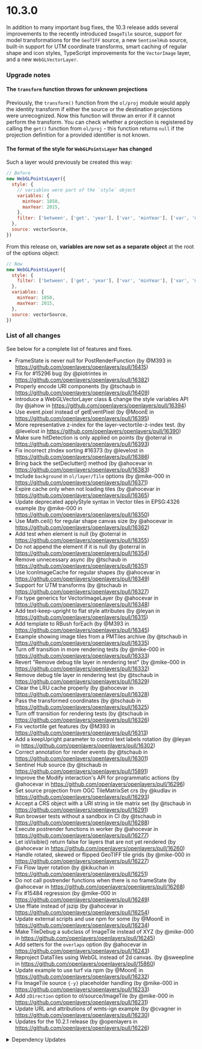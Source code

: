 # 10.3.0

In addition to many important bug fixes, the 10.3 release adds several improvements to the recently introduced `ImageTile` source, support for model transformations for the `GeoTIFF` source, a new `SentinelHub` source, built-in support for UTM coordinate transforms, smart caching of regular shape and icon styles, TypeScript improvements for the `VectorImage` layer, and a new `WebGLVectorLayer`.

### Upgrade notes

#### The `transform` function throws for unknown projections

Previously, the `transform()` function from the `ol/proj` module would apply the identity transform if either the source or the destination projections were unrecognized. Now this function will throw an error if it cannot perform the transform. You can check whether a projection is registered by calling the `get()` function from `ol/proj` - this function returns `null` if the projection definition for a provided identifier is not known.

#### The format of the style for `WebGLPointsLayer` has changed

Such a layer would previously be created this way:
```js
// Before
new WebGLPointsLayer({
  style: {
    // variables were part of the `style` object
    variables: {
      minYear: 1850,
      maxYear: 2015,
    },
    filter: ['between', ['get', 'year'], ['var', 'minYear'], ['var', 'maxYear']],
  },
  source: vectorSource,
})
```

From this release on, **variables are now set as a separate object** at the root of the options object:
```js
// Now
new WebGLPointsLayer({
  style: {
    filter: ['between', ['get', 'year'], ['var', 'minYear'], ['var', 'maxYear']],
  },
  variables: {
    minYear: 1850,
    maxYear: 2015,
  },
  source: vectorSource,
})
```


### List of all changes

See below for a complete list of features and fixes.

 * FrameState is never null for PostRenderFunction (by @M393 in https://github.com/openlayers/openlayers/pull/16415)
 * Fix for #15296 bug (by @piotrintes in https://github.com/openlayers/openlayers/pull/16382)
 * Properly encode URI components (by @tschaub in https://github.com/openlayers/openlayers/pull/16409)
 * Introduce a WebGLVectorLayer class & change the style variables API (by @jahow in https://github.com/openlayers/openlayers/pull/16394)
 * Use event.pixel instead of getEventPixel (by @MoonE in https://github.com/openlayers/openlayers/pull/16395)
 * More representative z-index for the layer-vectortile-z-index test. (by @levelost in https://github.com/openlayers/openlayers/pull/16390)
 * Make sure hitDetection is only applied on points (by @oterral in https://github.com/openlayers/openlayers/pull/16393)
 * Fix incorrect zIndex sorting #16373 (by @levelost in https://github.com/openlayers/openlayers/pull/16386)
 * Bring back the setDeclutter() method (by @ahocevar in https://github.com/openlayers/openlayers/pull/16383)
 * Include `background` in `ol/layer/Tile` options (by @mike-000 in https://github.com/openlayers/openlayers/pull/16371)
 * Expire cache only when not loading tiles (by @ahocevar in https://github.com/openlayers/openlayers/pull/16365)
 * Update deprecated applyStyle syntax in Vector tiles in EPSG:4326 example (by @mike-000 in https://github.com/openlayers/openlayers/pull/16350)
 * Use Math.ceil() for regular shape canvas size (by @ahocevar in https://github.com/openlayers/openlayers/pull/16362)
 * Add test when element is null (by @oterral in https://github.com/openlayers/openlayers/pull/16355)
 * Do not append the element if it is null (by @oterral in https://github.com/openlayers/openlayers/pull/16354)
 * Remove unnecessary async (by @tschaub in https://github.com/openlayers/openlayers/pull/16351)
 * Use IconImageCache for regular shapes (by @ahocevar in https://github.com/openlayers/openlayers/pull/16349)
 * Support for UTM transforms (by @tschaub in https://github.com/openlayers/openlayers/pull/16327)
 * Fix type generics for VectorImageLayer (by @ahocevar in https://github.com/openlayers/openlayers/pull/16348)
 * Add text-keep-upright to flat style attributes (by @leyan in https://github.com/openlayers/openlayers/pull/16315)
 * Add template to RBush forEach (by @M393 in https://github.com/openlayers/openlayers/pull/16345)
 * Example showing image tiles from a PMTiles archive (by @tschaub in https://github.com/openlayers/openlayers/pull/16335)
 * Turn off transition in more rendering tests (by @mike-000 in https://github.com/openlayers/openlayers/pull/16333)
 * Revert "Remove debug tile layer in rendering test" (by @mike-000 in https://github.com/openlayers/openlayers/pull/16332)
 * Remove debug tile layer in rendering test (by @tschaub in https://github.com/openlayers/openlayers/pull/16329)
 * Clear the LRU cache properly (by @ahocevar in https://github.com/openlayers/openlayers/pull/16328)
 * Pass the transformed coordinates (by @tschaub in https://github.com/openlayers/openlayers/pull/16325)
 * Turn off transition for rendering tests (by @tschaub in https://github.com/openlayers/openlayers/pull/16326)
 * Fix vectortile get features (by @M393 in https://github.com/openlayers/openlayers/pull/16313)
 * Add a keepUpright parameter to control text labels rotation (by @leyan in https://github.com/openlayers/openlayers/pull/16302)
 * Correct annotation for render events (by @tschaub in https://github.com/openlayers/openlayers/pull/16301)
 * Sentinel Hub source (by @tschaub in https://github.com/openlayers/openlayers/pull/15891)
 * Improve the Modify interaction's API for programmatic actions (by @ahocevar in https://github.com/openlayers/openlayers/pull/16296)
 * Set source projection from OGC TileMatrixSet crs (by @kudlav in https://github.com/openlayers/openlayers/pull/16293)
 * Accept a CRS object with a URI string in tile matrix set (by @tschaub in https://github.com/openlayers/openlayers/pull/16291)
 * Run browser tests without a sandbox in CI (by @tschaub in https://github.com/openlayers/openlayers/pull/16288)
 * Execute postrender functions in worker (by @ahocevar in https://github.com/openlayers/openlayers/pull/16277)
 * Let isVisible() return false for layers that are not yet rendered (by @ahocevar in https://github.com/openlayers/openlayers/pull/16260)
 * Handle rotated, skewed or flipped GeoTIFF tile grids (by @mike-000 in https://github.com/openlayers/openlayers/pull/16227)
 * Fix Flow layer rotation (by @kikuchan in https://github.com/openlayers/openlayers/pull/16251)
 * Do not call postrender functions when there is no frameState (by @ahocevar in https://github.com/openlayers/openlayers/pull/16268)
 * Fix #15484 regression (by @mike-000 in https://github.com/openlayers/openlayers/pull/16249)
 * Use fflate instead of jszip (by @ahocevar in https://github.com/openlayers/openlayers/pull/16254)
 * Update external scripts and use npm for some (by @MoonE in https://github.com/openlayers/openlayers/pull/16234)
 * Make TileDebug a subclass of ImageTile instead of XYZ (by @mike-000 in https://github.com/openlayers/openlayers/pull/16245)
 * Add setters for the `overlaps` option (by @ahocevar in https://github.com/openlayers/openlayers/pull/16243)
 * Reproject DataTiles using WebGL instead of 2d canvas. (by @sweepline in https://github.com/openlayers/openlayers/pull/15860)
 * Update example to use turf via npm (by @MoonE in https://github.com/openlayers/openlayers/pull/16232)
 * Fix ImageTile source `{-y}` placeholder handling (by @mike-000 in https://github.com/openlayers/openlayers/pull/16233)
 * Add `zDirection` option to ol/source/ImageTile (by @mike-000 in https://github.com/openlayers/openlayers/pull/16231)
 * Update URL and attributions of wmts-ign example (by @cvagner in https://github.com/openlayers/openlayers/pull/16230)
 * Updates for the 10.2.1 release (by @openlayers in https://github.com/openlayers/openlayers/pull/16226)


<details>
  <summary>Dependency Updates</summary>

 * Bump rollup-plugin-external-globals from 0.12.1 to 0.13.0 (by @openlayers in https://github.com/openlayers/openlayers/pull/16398)
 * Bump proj4 from 2.14.0 to 2.15.0 (by @openlayers in https://github.com/openlayers/openlayers/pull/16399)
 * Bump marked from 15.0.1 to 15.0.2 (by @openlayers in https://github.com/openlayers/openlayers/pull/16397)
 * Bump typescript from 5.6.3 to 5.7.2 (by @openlayers in https://github.com/openlayers/openlayers/pull/16400)
 * Bump @types/mocha from 10.0.9 to 10.0.10 (by @openlayers in https://github.com/openlayers/openlayers/pull/16401)
 * Bump puppeteer from 23.8.0 to 23.9.0 (by @openlayers in https://github.com/openlayers/openlayers/pull/16402)
 * Bump @typescript-eslint/parser from 8.14.0 to 8.15.0 (by @openlayers in https://github.com/openlayers/openlayers/pull/16403)
 * Bump rollup from 4.27.3 to 4.27.4 (by @openlayers in https://github.com/openlayers/openlayers/pull/16404)
 * Bump rollup from 4.25.0 to 4.27.3 (by @openlayers in https://github.com/openlayers/openlayers/pull/16384)
 * Bump marked from 15.0.0 to 15.0.1 (by @openlayers in https://github.com/openlayers/openlayers/pull/16375)
 * Bump puppeteer from 23.7.1 to 23.8.0 (by @openlayers in https://github.com/openlayers/openlayers/pull/16377)
 * Bump jsts from 2.11.3 to 2.12.1 (by @openlayers in https://github.com/openlayers/openlayers/pull/16378)
 * Bump rollup-plugin-external-globals from 0.12.0 to 0.12.1 (by @openlayers in https://github.com/openlayers/openlayers/pull/16379)
 * Bump @typescript-eslint/parser from 8.13.0 to 8.14.0 (by @openlayers in https://github.com/openlayers/openlayers/pull/16374)
 * Bump puppeteer from 23.6.1 to 23.7.1 (by @openlayers in https://github.com/openlayers/openlayers/pull/16359)
 * Bump @typescript-eslint/parser from 8.12.2 to 8.13.0 (by @openlayers in https://github.com/openlayers/openlayers/pull/16358)
 * Bump marked from 14.1.3 to 15.0.0 (by @openlayers in https://github.com/openlayers/openlayers/pull/16357)
 * Bump rollup from 4.24.4 to 4.25.0 (by @openlayers in https://github.com/openlayers/openlayers/pull/16356)
 * Bump proj4 from 2.12.1 to 2.14.0 (by @openlayers in https://github.com/openlayers/openlayers/pull/16321)
 * Bump rollup from 4.24.3 to 4.24.4 (by @openlayers in https://github.com/openlayers/openlayers/pull/16337)
 * Bump puppeteer from 23.6.0 to 23.6.1 (by @openlayers in https://github.com/openlayers/openlayers/pull/16338)
 * Bump @typescript-eslint/parser from 8.11.0 to 8.12.2 (by @openlayers in https://github.com/openlayers/openlayers/pull/16339)
 * Bump webpack from 5.95.0 to 5.96.1 (by @openlayers in https://github.com/openlayers/openlayers/pull/16340)
 * Bump mocha from 10.7.3 to 10.8.2 (by @openlayers in https://github.com/openlayers/openlayers/pull/16341)
 * Bump rollup from 4.24.0 to 4.24.3 (by @openlayers in https://github.com/openlayers/openlayers/pull/16330)
 * Bump @typescript-eslint/parser from 8.10.0 to 8.11.0 (by @openlayers in https://github.com/openlayers/openlayers/pull/16319)
 * Bump jsdoc-plugin-typescript from 3.1.0 to 3.2.0 (by @openlayers in https://github.com/openlayers/openlayers/pull/16305)
 * Bump @typescript-eslint/parser from 8.9.0 to 8.10.0 (by @openlayers in https://github.com/openlayers/openlayers/pull/16306)
 * Bump marked from 14.1.2 to 14.1.3 (by @openlayers in https://github.com/openlayers/openlayers/pull/16307)
 * Bump @rollup/plugin-commonjs from 28.0.0 to 28.0.1 (by @openlayers in https://github.com/openlayers/openlayers/pull/16308)
 * Bump puppeteer from 23.5.3 to 23.6.0 (by @openlayers in https://github.com/openlayers/openlayers/pull/16309)
 * Bump jsdoc from 4.0.3 to 4.0.4 (by @openlayers in https://github.com/openlayers/openlayers/pull/16310)
 * Bump typescript from 5.6.2 to 5.6.3 (by @openlayers in https://github.com/openlayers/openlayers/pull/16284)
 * Bump @types/mocha from 10.0.8 to 10.0.9 (by @openlayers in https://github.com/openlayers/openlayers/pull/16281)
 * Bump chroma-js from 3.1.1 to 3.1.2 (by @openlayers in https://github.com/openlayers/openlayers/pull/16283)
 * Bump jsdoc-plugin-typescript from 3.0.0 to 3.1.0 (by @openlayers in https://github.com/openlayers/openlayers/pull/16285)
 * Bump @typescript-eslint/parser from 8.8.0 to 8.9.0 (by @openlayers in https://github.com/openlayers/openlayers/pull/16290)
 * Bump cookie, express and socket.io (by @openlayers in https://github.com/openlayers/openlayers/pull/16275)
 * Bump rollup from 4.22.5 to 4.24.0 (by @openlayers in https://github.com/openlayers/openlayers/pull/16265)
 * Bump @typescript-eslint/parser from 8.7.0 to 8.8.0 (by @openlayers in https://github.com/openlayers/openlayers/pull/16264)
 * Bump puppeteer from 23.4.1 to 23.5.0 (by @openlayers in https://github.com/openlayers/openlayers/pull/16263)
 * Bump jszip from 2.7.0 to 3.8.0 (by @openlayers in https://github.com/openlayers/openlayers/pull/16252)
 * Bump @types/rbush from 3.0.3 to 4.0.0 (by @openlayers in https://github.com/openlayers/openlayers/pull/16239)
 * Bump @typescript-eslint/parser from 8.6.0 to 8.7.0 (by @openlayers in https://github.com/openlayers/openlayers/pull/16237)
 * Bump @rollup/plugin-node-resolve from 15.2.4 to 15.3.0 (by @openlayers in https://github.com/openlayers/openlayers/pull/16236)
 * Bump @rollup/plugin-commonjs from 26.0.1 to 28.0.0 (by @openlayers in https://github.com/openlayers/openlayers/pull/16235)
 * Bump puppeteer from 23.4.0 to 23.4.1 (by @openlayers in https://github.com/openlayers/openlayers/pull/16238)
 * Bump rollup from 4.22.4 to 4.22.5 (by @openlayers in https://github.com/openlayers/openlayers/pull/16240)
 * Bump webpack from 5.94.0 to 5.95.0 (by @openlayers in https://github.com/openlayers/openlayers/pull/16241)


</details>
